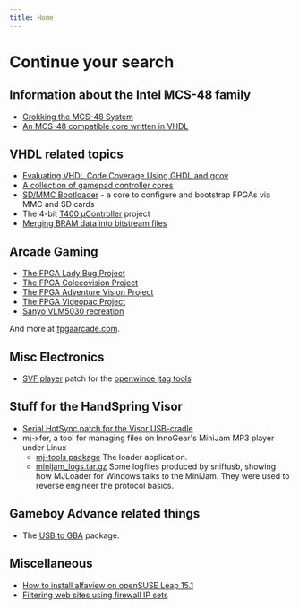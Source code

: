 ```yaml
---
title: Home
---
```

# Continue your search #

## Information about the Intel MCS-48 family ##
- [Grokking the MCS-48 System](mcs-48/mcs-48.pdf)
- [An MCS-48 compatible core written in VHDL](https://github.com/devsaurus/t48)

## VHDL related topics ##
- [Evaluating VHDL Code Coverage Using GHDL and gcov](ghdl_gcov/ghdl_gcov.html)
- [A collection of gamepad controller cores](http://opencores.org/project,gamepads)
- [SD/MMC Bootloader](http://opencores.org/project,spi_boot) - a core to configure and bootstrap FPGAs via MMC and SD cards
- The 4-bit [T400 µController](https://github.com/devsaurus/t400) project
- [Merging BRAM data into bitstream files](BRAM_Bitstreams.html)

## Arcade Gaming ##
- [The FPGA Lady Bug Project](https://www.fpgaarcade.com/kb/ladybug/)
- [The FPGA Colecovision Project](https://www.fpgaarcade.com/kb/colecovision/)
- [The FPGA Adventure Vision Project](https://www.fpgaarcade.com/kb/adventure-vision/)
- [The FPGA Videopac Project](https://www.fpgaarcade.com/kb/videopac/)
- [Sanyo VLM5030 recreation](https://www.fpgaarcade.com/tag/vlm5030/)

And more at [fpgaarcade.com](http://www.fpgaarcade.com/).

## Misc Electronics ##
- [SVF player](http://sourceforge.net/tracker/index.php?func=detail&aid=1074347&group_id=52603&atid=469852) patch for the [openwince jtag tools](http://openwince.sourceforge.net/jtag.php)

## Stuff for the HandSpring Visor ##
- [Serial HotSync patch for the Visor USB-cradle](visor_cradle/serial_patch.html)
- mj-xfer, a tool for managing files on InnoGear's MiniJam MP3 player under Linux
  - [mj-tools package](http://sourceforge.net/projects/mj-tools/) The loader application.
  - [minijam_logs.tar.gz](mj-xfer/minijam_logs.tar.gz) Some logfiles produced by sniffusb, showing how MJLoader for Windows talks to the MiniJam. They were used to reverse engineer the protocol basics.

## Gameboy Advance related things ##
- The [USB to GBA](usb_gba/usb_gba.html) package.

## Miscellaneous
- [How to install alfaview on openSUSE Leap 15.1](misc/alfaview.html)
- [Filtering web sites using firewall IP sets](misc/openwrt_ipset.html)
